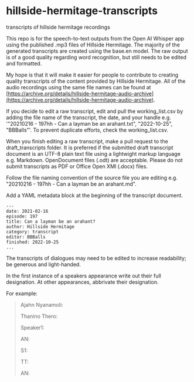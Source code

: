 # hillside-hermitage-transcripts
 transcripts of hillside hermitage recordings

This repo is for the speech-to-text outputs from the Open AI Whisper app using the published .mp3 files of Hillside Hermitage. The majority of the generated transcripts are created using the base.en model. The raw output is of a good quality regarding word recognition, but still needs to be edited and formatted.

My hope is that it will make it easier for people to contribute to creating quality transcripts of the content provided by Hillside Hermitage. All of the audio recordings using the same file names can be found at [https://archive.org/details/hillside-hermitage-audio-archive](https://archive.org/details/hillside-hermitage-audio-archive).

If you decide to edit a raw transcript, edit and pull the working_list.csv by adding the file name of the transcript, the date, and your handle e.g. '"20210216 - 197hh - Can a layman be an arahant.txt", "2022-10-25", "BBBalls"'. To prevent duplicate efforts, check the working_list.csv.

When you finish editing a raw transcript, make a pull request to the draft_transcripts folder. It is preferred if the submitted draft transcript document is an UTF-8 plain text file using a lightwight markup language e.g. Markdown. OpenDocument files (.odt) are acceptable. Please do not submit transcripts as PDF or Office Open XMl (.docx) files.

Follow the file naming convention of the source file you are editing e.g. "20210216 - 197hh - Can a layman be an arahant.md".

Add a YAML metadata block at the beginning of the transcript document.

```
---
date: 2021-02-16
episode: 197
title: Can a layman be an arahant?
author: Hillside Hermitage
category: transcript
editor: BBBalls
finished: 2022-10-25
...
```

The transcripts of dialogues may need to be edited to increase readability; be generous and light-handed.

In the first instance of a speakers appearance write out their full designation. At other appearances, abbrivate their designation.

For example:

>Ajahn Nyanamoli:
>
>Thanino Thero:
>
>Speaker1:
>
>AN:
>
>S1:
>
>TT:
>
>AN:
